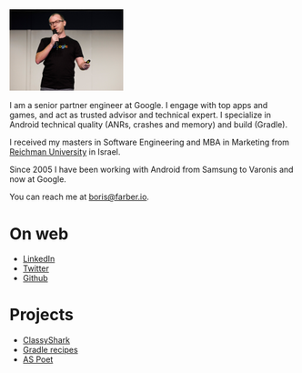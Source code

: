 
<img src="img/Header.jpg" width="200"/>

I am a senior partner engineer at Google. I engage with top apps and games, and act 
as trusted advisor and technical expert. I specialize in Android technical quality
(ANRs, crashes and memory) and build (Gradle).

I received my masters in Software Engineering and MBA in Marketing from [Reichman 
University](https://www.runi.ac.il/en/) in Israel.

Since 2005 I have been working with Android from Samsung to Varonis and now at Google.

You can reach me at <boris@farber.io>.

# On web
* [LinkedIn](https://www.linkedin.com/in/borisfarber/) 
* [Twitter](https://x.com/BorisFarber) 
* [Github](https://github.com/borisf) 

# Projects
* [ClassyShark](https://github.com/google/android-classyshark) 
* [Gradle recipes](https://github.com/android/gradle-recipes) 
* [AS Poet](https://github.com/android/android-studio-poet) 
